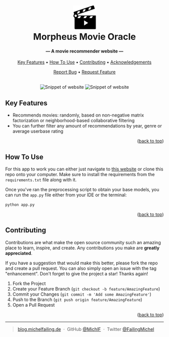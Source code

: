 <a name="readme-top"></a>

<h1 align="center">
  <br>
  <img src="https://github.com/MichlF/projects/raw/main/data_science/unsupervised_movie_recommender/static/images/movie_clap.png" 
  title="Image taken from Flaticon: Those Icons" alt="From Flaticon Those Icons" width="75"></a>
  <br>
  Morpheus Movie Oracle
  <br>
</h1>

<h4 align="center">— A movie recommender website —</h4>

<p align="center">
  <a href="#key-features">Key Features</a> •
  <a href="#how-to-use">How To Use</a> •
  <a href="#contributing">Contributing</a> •
  <a href="#acknowledgements">Acknowledgements</a>
</p>

<p align="center">
    <a href="https://github.com/MichlF/projects/issues">Report Bug</a> •
    <a href="https://github.com/MichlF/projects/issues">Request Feature</a>
</p>

<p align="center">
    <br>
    <img src="https://github.com/MichlF/projects/blob/main/data_science/unsupervised_movie_recommender/static/images/website1.PNG?raw=True" alt="Snippet of website" width="500"/>
    <img src="https://github.com/MichlF/projects/blob/main/data_science/unsupervised_movie_recommender/static/images/website2.PNG?raw=True" alt="Snippet of website" width="500"/>
    <br>
</p>

## Key Features

* Recommends movies: randomly, based on non-negative matrix factorization or neighborhood-based collaborative filtering
* You can further filter any amount of recommendations by year, genre or average userbase rating

<p align="right">(<a href="#readme-top">back to top</a>)</p>

## How To Use

For this app to work you can either just navigate to [this website]() or clone this repo onto your computer. Make sure to install the requirements from the `requirements.txt` file along with it.

Once you've ran the preprocessing script to obtain your base models, you can run the `app.py` file either from your IDE or the terminal:

```bash
python app.py
```

<p align="right">(<a href="#readme-top">back to top</a>)</p>

## Contributing  

Contributions are what make the open source community such an amazing place to learn, inspire, and create. Any contributions you make are **greatly appreciated**.

If you have a suggestion that would make this better, please fork the repo and create a pull request. You can also simply open an issue with the tag "enhancement".
Don't forget to give the project a star! Thanks again!

1. Fork the Project
2. Create your Feature Branch (`git checkout -b feature/AmazingFeature`)
3. Commit your Changes (`git commit -m 'Add some AmazingFeature'`)
4. Push to the Branch (`git push origin feature/AmazingFeature`)
5. Open a Pull Request

<p align="right">(<a href="#readme-top">back to top</a>)</p>

---

> [blog.michelfailing.de](https://blog.michelfailing.de) &nbsp;&middot;&nbsp;
> GitHub [@MichlF](https://github.com/MichlF) &nbsp;&middot;&nbsp;
> Twitter [@FailingMichel](https://twitter.com/FailingMichel)